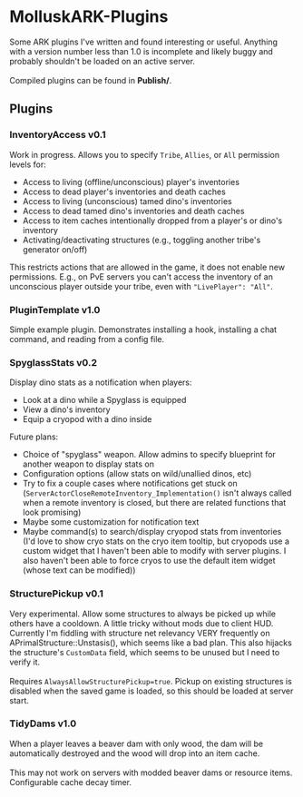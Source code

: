 # MolluskARK-Plugins
Some ARK plugins I've written and found interesting or useful. Anything with a version number less than 1.0 is incomplete and likely buggy and probably shouldn't be loaded on an active server.<br/><br/>
Compiled plugins can be found in **Publish/**.

## Plugins
### InventoryAccess v0.1
Work in progress. Allows you to specify `Tribe`, `Allies`, or `All` permission levels for:
- Access to living (offline/unconscious) player's inventories
- Access to dead player's inventories and death caches
- Access to living (unconscious) tamed dino's inventories
- Access to dead tamed dino's inventories and death caches
- Access to item caches intentionally dropped from a player's or dino's inventory
- Activating/deactivating structures (e.g., toggling another tribe's generator on/off)

This restricts actions that are allowed in the game, it does not enable new permissions. E.g., on PvE servers you can't access the inventory of an unconscious player outside your tribe, even with `"LivePlayer": "All"`.

### PluginTemplate v1.0
Simple example plugin. Demonstrates installing a hook, installing a chat command, and reading from a config file.

### SpyglassStats v0.2
Display dino stats as a notification when players:
- Look at a dino while a Spyglass is equipped
- View a dino's inventory
- Equip a cryopod with a dino inside

Future plans:
- Choice of "spyglass" weapon. Allow admins to specify blueprint for another weapon to display stats on
- Configuration options (allow stats on wild/unallied dinos, etc)
- Try to fix a couple cases where notifications get stuck on (`ServerActorCloseRemoteInventory_Implementation()` isn't always called when a remote inventory is closed, but there are related functions that look promising)
- Maybe some customization for notification text
- Maybe command(s) to search/display cryopod stats from inventories (I'd love to show cryo stats on the cryo item tooltip, but cryopods use a custom widget that I haven't been able to modify with server plugins. I also haven't been able to force cryos to use the default item widget (whose text can be modified))

### StructurePickup v0.1
Very experimental. Allow some structures to always be picked up while others have a cooldown. A little tricky without mods due to client HUD. Currently I'm fiddling with structure net relevancy VERY frequently on APrimalStructure::Unstasis(), which seems like a bad plan. This also hijacks the structure's `CustomData` field, which seems to be unused but I need to verify it.<br/><br/>
Requires `AlwaysAllowStructurePickup=true`. Pickup on existing structures is disabled when the saved game is loaded, so this should be loaded at server start.

### TidyDams v1.0
When a player leaves a beaver dam with only wood, the dam will be automatically destroyed and the wood will drop into an item cache.<br/><br/>
This may not work on servers with modded beaver dams or resource items. Configurable cache decay timer.
